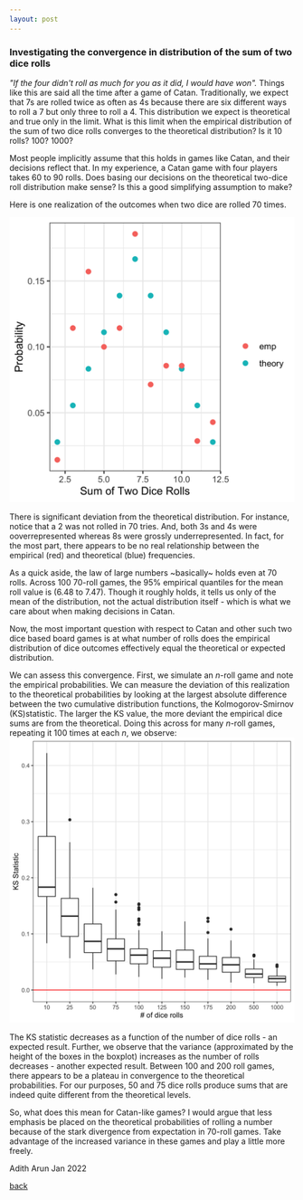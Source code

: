 ```yaml
---
layout: post
---
```


<!--Written Jan 2022. -->


### Investigating the convergence in distribution of the sum of two dice rolls

_"If the four didn't roll as much for you as it did, I would have won"._
Things like this are said all the time after a game of Catan. 
Traditionally, we expect that 7s are rolled twice as often as 4s because there are six different ways to roll a 7 but only three to roll a 4. 
This distribution we expect is theoretical and true only in the limit. 
What is this limit when the empirical distribution of the sum of two dice rolls converges to the theoretical distribution? 
Is it 10 rolls? 100? 1000?  

Most people implicitly assume that this holds in games like Catan,
and their decisions reflect that. In my experience, a Catan game with four players takes 60 to 90 rolls. Does basing our decisions on the theoretical two-dice roll distribution make sense? Is this a good simplifying assumption to make?

Here is one realization of the outcomes when two dice are rolled 70 times. 

![Realization_Two_Dice_Rolls](./posts_code/catan_dice_instance.png)

There is significant deviation from the theoretical distribution. For instance, notice that a 2 was not rolled in 70 tries. And, both 3s and 4s were ooverrepresented whereas 8s were grossly underrepresented. In fact, for the most part, there appears to be no real relationship between the empirical (red) and theoretical (blue) frequencies. 

<!--necessary?-->
As a quick aside, the law of large numbers ~basically~ holds even at 70 rolls.
Across 100 70-roll games, the 95% empirical quantiles for the mean roll value is (6.48 to 7.47). Though it roughly holds, it tells us only of the mean of the distribution, not the actual distribution itself - which is what we care about when making decisions in Catan.

Now, the most important question with respect to Catan and other such two dice based board games is at what number of rolls does the empirical distribution of dice outcomes effectively equal the theoretical or expected distribution.

We can assess this convergence. First, we simulate an _n_-roll game and note the empirical probabilities. We can measure the deviation of this realization to the theoretical probabilities by looking at the largest absolute difference between the two cumulative distribution functions, the Kolmogorov-Smirnov (KS)statistic. The larger the KS value, the more deviant the empirical dice sums are from the theoretical. Doing this across for many _n_-roll games, repeating it 100 times at each _n_, we observe: ![KS_Catan](./posts_code/catan_ks.png)

The KS statistic decreases as a function of the number of dice rolls - an expected result. Further, we observe that the variance (approximated by the height of the boxes in the boxplot) increases as the number of rolls decreases - another expected result. Between 100 and 200 roll games, there appears to be a plateau in convergence to the theoretical probabilities. For our purposes, 50 and 75 dice rolls produce sums that are indeed quite different from the theoretical levels. 

So, what does this mean for Catan-like games? I would argue that less emphasis be placed on the theoretical probabilities of rolling a number because of the stark divergence from expectation in 70-roll games. Take advantage of the increased variance in these games and play a little more freely. 



Adith Arun
Jan 2022


[back](./)







